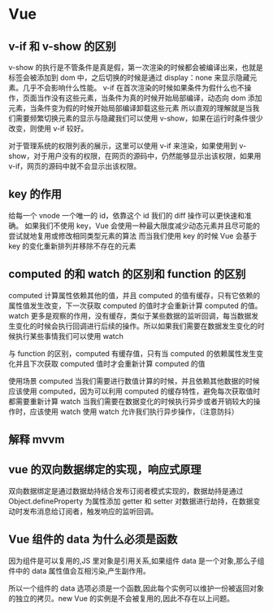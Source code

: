 # Vue

## v-if 和 v-show 的区别

v-show 的执行是不管条件是真是假，第一次渲染的时候都会被编译出来，也就是标签会被添加到 dom 中，之后切换的时候是通过 display：none 来显示隐藏元素。几乎不会影响什么性能。
v-if 在首次渲染的时候如果条件为假什么也不操作，页面当作没有这些元素，当条件为真的时候开始局部编译，动态向 dom 添加元素，当条件变为假的时候开始局部编译卸载这些元素
所以直观的理解就是当我们需要频繁切换元素的显示与隐藏我们可以使用 v-show，如果在运行时条件很少改变，则使用 v-if 较好。

对于管理系统的权限列表的展示，这里可以使用 v-if 来渲染，如果使用到 v-show，对于用户没有的权限，在网页的源码中，仍然能够显示出该权限，如果用 v-if，网页的源码中就不会显示出该权限。

## key 的作用

给每一个 vnode 一个唯一的 id，依靠这个 id 我们的 diff 操作可以更快速和准确。
如果我们不使用 key，Vue 会使用一种最大限度减少动态元素并且尽可能的尝试就地复用或修改相同类型元素的算法
而当我们使用 key 的时候 Vue 会基于 key 的变化重新排列并移除不存在的元素

## computed 的和 watch 的区别和 function 的区别

computed 计算属性依赖其他的值，并且 computed 的值有缓存，只有它依赖的属性值发生改变，下一次获取 computed 的值时才会重新计算 computed 的值。
watch 更多是观察的作用，没有缓存，类似于某些数据的监听回调，每当数据发生变化的时候会执行回调进行后续的操作。所以如果我们需要在数据发生变化的时候执行某些事情我们可以使用 watch

与 function 的区别，computed 有缓存值，只有当 computed 的依赖属性发生变化并且下次获取 computed 值时才会重新计算 computed 的值

使用场景
computed 当我们需要进行数值计算的时候，并且依赖其他数据的时候应该使用 computed，因为可以利用 computed 的缓存特性，避免每次获取值时都需要重新计算
watch 当我们需要在数据变化的时候执行异步或者开销较大的操作时，应该使用 watch 使用 watch 允许我们执行异步操作，（注意防抖）

## 解释 mvvm

## vue 的双向数据绑定的实现，响应式原理

双向数据绑定是通过数据劫持结合发布订阅者模式实现的，数据劫持是通过 Object.defineProperty 为属性添加 getter 和 setter 对数据进行劫持，在数据变动时发布消息给订阅者，触发响应的监听回调。

## Vue 组件的 data 为什么必须是函数

因为组件是可以复用的,JS 里对象是引用关系,如果组件 data 是一个对象,那么子组件中的 data 属性值会互相污染,产生副作用。

所以一个组件的 data 选项必须是一个函数,因此每个实例可以维护一份被返回对象的独立的拷贝。new Vue 的实例是不会被复用的,因此不存在以上问题。
